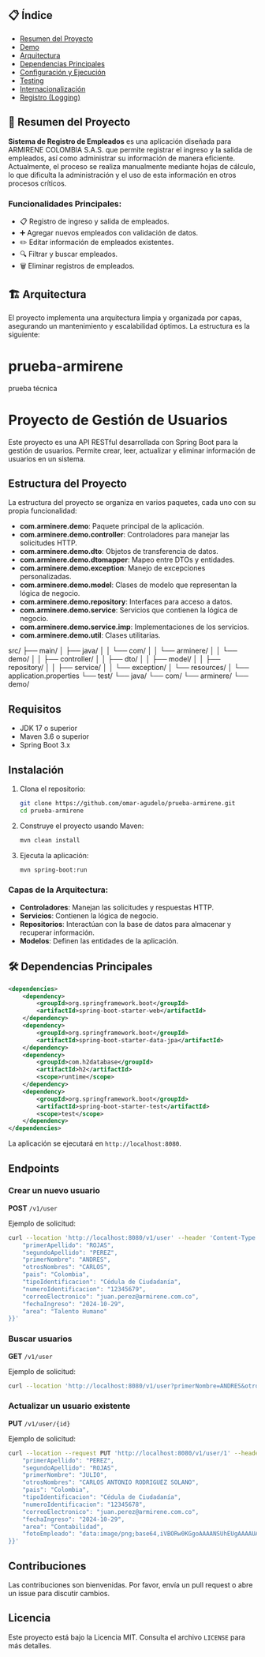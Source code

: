 
## 📋 Índice

- [Resumen del Proyecto](#-resumen-del-proyecto)
- [Demo](#-demo)
- [Arquitectura](#️-arquitectura)
- [Dependencias Principales](#️-dependencias-principales)
- [Configuración y Ejecución](#-configuración-y-ejecución)
- [Testing](#-testing)
- [Internacionalización](#-internacionalización)
- [Registro (Logging)](#-registro-logging)

## 📝 Resumen del Proyecto

**Sistema de Registro de Empleados** es una aplicación diseñada para ARMIRENE COLOMBIA S.A.S. que permite registrar el ingreso y la salida de empleados, así como administrar su información de manera eficiente. Actualmente, el proceso se realiza manualmente mediante hojas de cálculo, lo que dificulta la administración y el uso de esta información en otros procesos críticos.

### Funcionalidades Principales:

- 📋 Registro de ingreso y salida de empleados.
- ➕ Agregar nuevos empleados con validación de datos.
- ✏️ Editar información de empleados existentes.
- 🔍 Filtrar y buscar empleados.
- 🗑️ Eliminar registros de empleados.

## 🏗️ Arquitectura

El proyecto implementa una arquitectura limpia y organizada por capas, asegurando un mantenimiento y escalabilidad óptimos. La estructura es la siguiente:

# prueba-armirene
prueba técnica
# Proyecto de Gestión de Usuarios

Este proyecto es una API RESTful desarrollada con Spring Boot para la gestión de usuarios. Permite crear, leer, actualizar y eliminar información de usuarios en un sistema.

## Estructura del Proyecto
La estructura del proyecto se organiza en varios paquetes, cada uno con su propia funcionalidad:

- **com.arminere.demo**: Paquete principal de la aplicación.
- **com.arminere.demo.controller**: Controladores para manejar las solicitudes HTTP.
- **com.arminere.demo.dto**: Objetos de transferencia de datos.
- **com.arminere.demo.dtomapper**: Mapeo entre DTOs y entidades.
- **com.arminere.demo.exception**: Manejo de excepciones personalizadas.
- **com.arminere.demo.model**: Clases de modelo que representan la lógica de negocio.
- **com.arminere.demo.repository**: Interfaces para acceso a datos.
- **com.arminere.demo.service**: Servicios que contienen la lógica de negocio.
- **com.arminere.demo.service.imp**: Implementaciones de los servicios.
- **com.arminere.demo.util**: Clases utilitarias.

src/
├── main/
│   ├── java/
│   │   └── com/
│   │       └── arminere/
│   │           └── demo/
│   │               ├── controller/
│   │               ├── dto/
│   │               ├── model/
│   │               ├── repository/
│   │               ├── service/
│   │               └── exception/
│   └── resources/
│       └── application.properties
└── test/
    └── java/
        └── com/
            └── arminere/
                └── demo/

## Requisitos
- JDK 17 o superior
- Maven 3.6 o superior
- Spring Boot 3.x

## Instalación
1. Clona el repositorio:
   ```bash
   git clone https://github.com/omar-agudelo/prueba-armirene.git
   cd prueba-armirene
   ```

2. Construye el proyecto usando Maven:
   ```bash
   mvn clean install
   ```

3. Ejecuta la aplicación:
   ```bash
   mvn spring-boot:run
   ```
   
### Capas de la Arquitectura:

- **Controladores**: Manejan las solicitudes y respuestas HTTP.
- **Servicios**: Contienen la lógica de negocio.
- **Repositorios**: Interactúan con la base de datos para almacenar y recuperar información.
- **Modelos**: Definen las entidades de la aplicación.

## 🛠️  Dependencias Principales

```xml
<dependencies>
    <dependency>
        <groupId>org.springframework.boot</groupId>
        <artifactId>spring-boot-starter-web</artifactId>
    </dependency>
    <dependency>
        <groupId>org.springframework.boot</groupId>
        <artifactId>spring-boot-starter-data-jpa</artifactId>
    </dependency>
    <dependency>
        <groupId>com.h2database</groupId>
        <artifactId>h2</artifactId>
        <scope>runtime</scope>
    </dependency>
    <dependency>
        <groupId>org.springframework.boot</groupId>
        <artifactId>spring-boot-starter-test</artifactId>
        <scope>test</scope>
    </dependency>
</dependencies>
```

La aplicación se ejecutará en `http://localhost:8080`.

## Endpoints

### Crear un nuevo usuario

**POST** `/v1/user`

Ejemplo de solicitud:

```bash
curl --location 'http://localhost:8080/v1/user' --header 'Content-Type: application/json' --data-raw '{{
    "primerApellido": "ROJAS",
    "segundoApellido": "PEREZ",
    "primerNombre": "ANDRES",
    "otrosNombres": "CARLOS",
    "pais": "Colombia",
    "tipoIdentificacion": "Cédula de Ciudadanía",
    "numeroIdentificacion": "12345679",
    "correoElectronico": "juan.perez@armirene.com.co",  
    "fechaIngreso": "2024-10-29",  
    "area": "Talento Humano"
}}'
```

### Buscar usuarios

**GET** `/v1/user`

Ejemplo de solicitud:

```bash
curl --location 'http://localhost:8080/v1/user?primerNombre=ANDRES&otrosNombres=CARLOS%20ANTONIO%20RODRIGUEZ%20SOLANO&primerApellido=PEREZ&segundoApellido=ROJAS&tipoIdentificacion=C%C3%A9dula%20de%20Ciudadan%C3%ADa&numeroIdentificacion=12345678&paisEmpleo=Colombia&correoElectronico=juan.perez%40armirene.com.co&page=0&size=10'
```

### Actualizar un usuario existente

**PUT** `/v1/user/{id}`

Ejemplo de solicitud:

```bash
curl --location --request PUT 'http://localhost:8080/v1/user/1' --header 'Content-Type: application/json' --data-raw '{{
    "primerApellido": "PEREZ",
    "segundoApellido": "ROJAS",
    "primerNombre": "JULIO",
    "otrosNombres": "CARLOS ANTONIO RODRIGUEZ SOLANO",
    "pais": "Colombia",
    "tipoIdentificacion": "Cédula de Ciudadanía",
    "numeroIdentificacion": "12345678",
    "correoElectronico": "juan.perez@armirene.com.co",  
    "fechaIngreso": "2024-10-29",  
    "area": "Contabilidad",
    "fotoEmpleado": "data:image/png;base64,iVBORw0KGgoAAAANSUhEUgAAAAUA"
}}'
```

## Contribuciones

Las contribuciones son bienvenidas. Por favor, envía un pull request o abre un issue para discutir cambios.

## Licencia

Este proyecto está bajo la Licencia MIT. Consulta el archivo `LICENSE` para más detalles.
